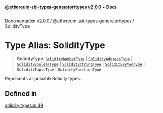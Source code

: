 [**@ethereum-abi-types-generator/types v2.0.0**](../README.md) • **Docs**

***

[Documentation v2.0.0](../../../packages.md) / [@ethereum-abi-types-generator/types](../README.md) / SolidityType

# Type Alias: SolidityType

> **SolidityType**: [`SolidityNumberType`](SolidityNumberType.md) \| [`SolidityAddressType`](SolidityAddressType.md) \| [`SolidityBooleanType`](SolidityBooleanType.md) \| [`SolidityStringType`](SolidityStringType.md) \| [`SolidityBytesType`](SolidityBytesType.md) \| [`SolidityTupleType`](SolidityTupleType.md) \| [`SolidityFunctionType`](SolidityFunctionType.md)

Represents all possible Solidity types.

## Defined in

[solidity.types.ts:49](https://github.com/niZmosis/ethereum-abi-types-generator/blob/51c0ac8a6ea35330201860f8469daa0efc6ae8f2/packages/types/src/solidity.types.ts#L49)
